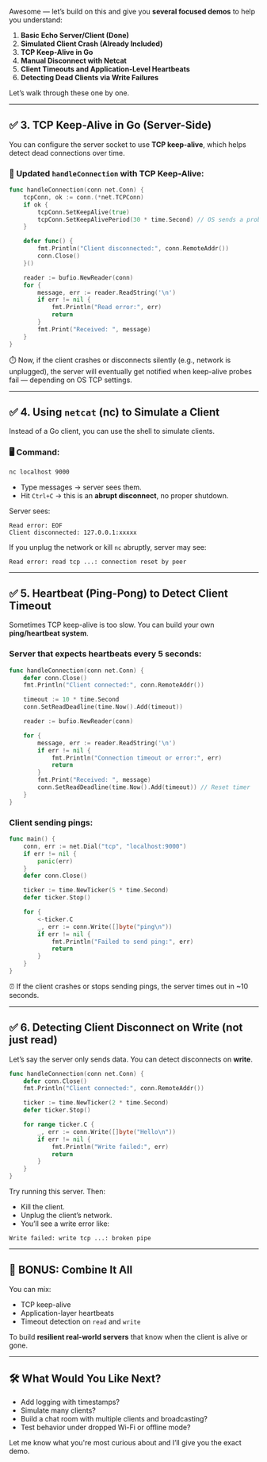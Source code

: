 Awesome — let’s build on this and give you **several focused demos** to help you understand:

1. **Basic Echo Server/Client (Done)**
2. **Simulated Client Crash (Already Included)**
3. **TCP Keep-Alive in Go**
4. **Manual Disconnect with Netcat**
5. **Client Timeouts and Application-Level Heartbeats**
6. **Detecting Dead Clients via Write Failures**

Let’s walk through these one by one.

---

## ✅ 3. TCP Keep-Alive in Go (Server-Side)

You can configure the server socket to use **TCP keep-alive**, which helps detect dead connections over time.

### 🔧 Updated `handleConnection` with TCP Keep-Alive:

```go
func handleConnection(conn net.Conn) {
	tcpConn, ok := conn.(*net.TCPConn)
	if ok {
		tcpConn.SetKeepAlive(true)
		tcpConn.SetKeepAlivePeriod(30 * time.Second) // OS sends a probe every 30s
	}

	defer func() {
		fmt.Println("Client disconnected:", conn.RemoteAddr())
		conn.Close()
	}()

	reader := bufio.NewReader(conn)
	for {
		message, err := reader.ReadString('\n')
		if err != nil {
			fmt.Println("Read error:", err)
			return
		}
		fmt.Print("Received: ", message)
	}
}
```

⏱️ Now, if the client crashes or disconnects silently (e.g., network is unplugged), the server will eventually get notified when keep-alive probes fail — depending on OS TCP settings.

---

## ✅ 4. Using `netcat` (nc) to Simulate a Client

Instead of a Go client, you can use the shell to simulate clients.

### 🖥️ Command:

```bash
nc localhost 9000
```

* Type messages → server sees them.
* Hit `Ctrl+C` → this is an **abrupt disconnect**, no proper shutdown.

Server sees:

```
Read error: EOF
Client disconnected: 127.0.0.1:xxxxx
```

If you unplug the network or kill `nc` abruptly, server may see:

```
Read error: read tcp ...: connection reset by peer
```

---

## ✅ 5. Heartbeat (Ping-Pong) to Detect Client Timeout

Sometimes TCP keep-alive is too slow. You can build your own **ping/heartbeat system**.

### Server that expects heartbeats every 5 seconds:

```go
func handleConnection(conn net.Conn) {
	defer conn.Close()
	fmt.Println("Client connected:", conn.RemoteAddr())

	timeout := 10 * time.Second
	conn.SetReadDeadline(time.Now().Add(timeout))

	reader := bufio.NewReader(conn)

	for {
		message, err := reader.ReadString('\n')
		if err != nil {
			fmt.Println("Connection timeout or error:", err)
			return
		}
		fmt.Print("Received: ", message)
		conn.SetReadDeadline(time.Now().Add(timeout)) // Reset timer
	}
}
```

### Client sending pings:

```go
func main() {
	conn, err := net.Dial("tcp", "localhost:9000")
	if err != nil {
		panic(err)
	}
	defer conn.Close()

	ticker := time.NewTicker(5 * time.Second)
	defer ticker.Stop()

	for {
		<-ticker.C
		_, err := conn.Write([]byte("ping\n"))
		if err != nil {
			fmt.Println("Failed to send ping:", err)
			return
		}
	}
}
```

⏰ If the client crashes or stops sending pings, the server times out in \~10 seconds.

---

## ✅ 6. Detecting Client Disconnect on Write (not just read)

Let’s say the server only sends data. You can detect disconnects on **write**.

```go
func handleConnection(conn net.Conn) {
	defer conn.Close()
	fmt.Println("Client connected:", conn.RemoteAddr())

	ticker := time.NewTicker(2 * time.Second)
	defer ticker.Stop()

	for range ticker.C {
		_, err := conn.Write([]byte("Hello\n"))
		if err != nil {
			fmt.Println("Write failed:", err)
			return
		}
	}
}
```

Try running this server. Then:

* Kill the client.
* Unplug the client’s network.
* You’ll see a write error like:

```
Write failed: write tcp ...: broken pipe
```

---

## 🧪 BONUS: Combine It All

You can mix:

* TCP keep-alive
* Application-layer heartbeats
* Timeout detection on `read` and `write`

To build **resilient real-world servers** that know when the client is alive or gone.

---

## 🛠️ What Would You Like Next?

* Add logging with timestamps?
* Simulate many clients?
* Build a chat room with multiple clients and broadcasting?
* Test behavior under dropped Wi-Fi or offline mode?

Let me know what you're most curious about and I’ll give you the exact demo.
